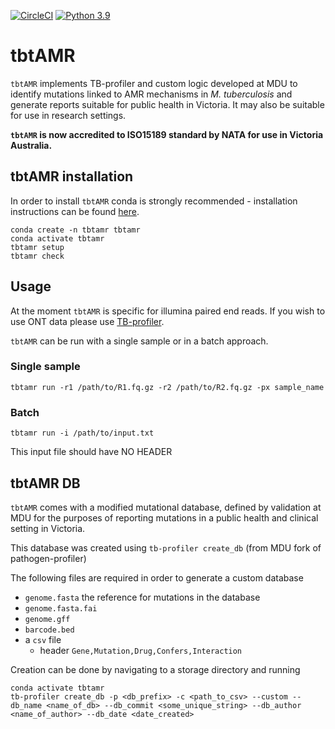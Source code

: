 [![CircleCI](https://dl.circleci.com/status-badge/img/gh/MDU-PHL/tbtamr/tree/master.svg?style=svg)](https://dl.circleci.com/status-badge/redirect/gh/MDU-PHL/tbtamr/tree/master)
[![Python 3.9](https://img.shields.io/badge/python-3.8-blue.svg)](https://www.python.org/downloads/release/python-390/)
# tbtAMR

`tbtAMR` implements TB-profiler and custom logic developed at MDU to identify mutations linked to AMR mechanisms in _M. tuberculosis_ and generate reports suitable for public health in Victoria. It may also be suitable for use in research settings.

**`tbtAMR` is now accredited to ISO15189 standard by NATA for use in Victoria Australia.** 


## tbtAMR installation

In order to install `tbtAMR` conda is strongly recommended - installation instructions can be found [here](https://docs.conda.io/projects/conda/en/latest/user-guide/install/index.html).

```
conda create -n tbtamr tbtamr
conda activate tbtamr
tbtamr setup
tbtamr check
```

## Usage

At the moment `tbtAMR` is specific for illumina paired end reads. If you wish to use ONT data please use [TB-profiler](https://github.com/jodyphelan/TBProfiler). 

`tbtAMR` can be run with a single sample or in a batch approach. 

### Single sample

```
tbtamr run -r1 /path/to/R1.fq.gz -r2 /path/to/R2.fq.gz -px sample_name
```

### Batch 

```
tbtamr run -i /path/to/input.txt
```

This input file should have NO HEADER

## tbtAMR DB

`tbtAMR` comes with a modified mutational database, defined by validation at MDU for the purposes of reporting mutations in a public health and clinical setting in Victoria.

This database was created using `tb-profiler create_db` (from MDU fork of pathogen-profiler)

The following files are required in order to generate a custom database

* `genome.fasta` the reference for mutations in the database
* `genome.fasta.fai`
* `genome.gff`
* `barcode.bed` 
* a `csv` file
    * header ```Gene,Mutation,Drug,Confers,Interaction```

Creation can be done by navigating to a storage directory and running

```
conda activate tbtamr
tb-profiler create_db -p <db_prefix> -c <path_to_csv> --custom --db_name <name_of_db> --db_commit <some_unique_string> --db_author <name_of_author> --db_date <date_created>
```

